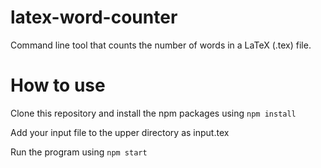 # latex-word-counter
Command line tool that counts the number of words in a LaTeX (.tex) file. 

# How to use

Clone this repository and install the npm packages using
`npm install`

Add your input file to the upper directory as input.tex

Run the program using
`npm start`